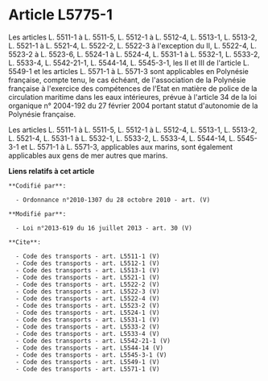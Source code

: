 # Article L5775-1

Les articles L. 5511-1 à L. 5511-5, L. 5512-1 à L. 5512-4, L. 5513-1, L. 5513-2, 
L. 5521-1 à L. 5521-4, L. 5522-2, L. 5522-3 à l'exception du II, L. 5522-4, 
L. 5523-2 à L. 5523-6, 
L. 5524-1 à L. 5524-4, 
L. 5531-1 à L. 5532-1, L. 5533-2, L. 5533-4, L. 5542-21-1, L. 5544-14, L. 5545-3-1, les II et III de l'article L. 5549-1 et
les articles L. 5571-1 à L. 5571-3 sont applicables en Polynésie française, compte tenu, le cas échéant, de l'association de
la Polynésie française à l'exercice des compétences de l'Etat en matière de police de la circulation maritime dans les eaux
intérieures, prévue à l'article 34 de la loi organique n° 2004-192 du 27 février 2004 portant statut d'autonomie de la
Polynésie française. 

Les articles L. 5511-1 à L. 5511-5, L. 5512-1 à L. 5512-4, L. 5513-1, L. 5513-2, L. 5521-4, L. 5531-1 à L. 5532-1, L. 5533-2,
L. 5533-4, L. 5544-14, L. 5545-3-1 et L. 5571-1 à L. 5571-3, applicables aux marins, sont également applicables aux gens de
mer autres que marins.

**Liens relatifs à cet article**

	**Codifié par**:

	  - Ordonnance n°2010-1307 du 28 octobre 2010 - art. (V)

	**Modifié par**:

	  - Loi n°2013-619 du 16 juillet 2013 - art. 30 (V)

	**Cite**:

	  - Code des transports - art. L5511-1 (V)
	  - Code des transports - art. L5512-1 (V)
	  - Code des transports - art. L5513-1 (V)
	  - Code des transports - art. L5521-1 (V)
	  - Code des transports - art. L5522-2 (V)
	  - Code des transports - art. L5522-3 (V)
	  - Code des transports - art. L5522-4 (V)
	  - Code des transports - art. L5523-2 (V)
	  - Code des transports - art. L5524-1 (V)
	  - Code des transports - art. L5531-1 (V)
	  - Code des transports - art. L5533-2 (V)
	  - Code des transports - art. L5533-4 (V)
	  - Code des transports - art. L5542-21-1 (V)
	  - Code des transports - art. L5544-14 (V)
	  - Code des transports - art. L5545-3-1 (V)
	  - Code des transports - art. L5549-1 (V)
	  - Code des transports - art. L5571-1 (V)
